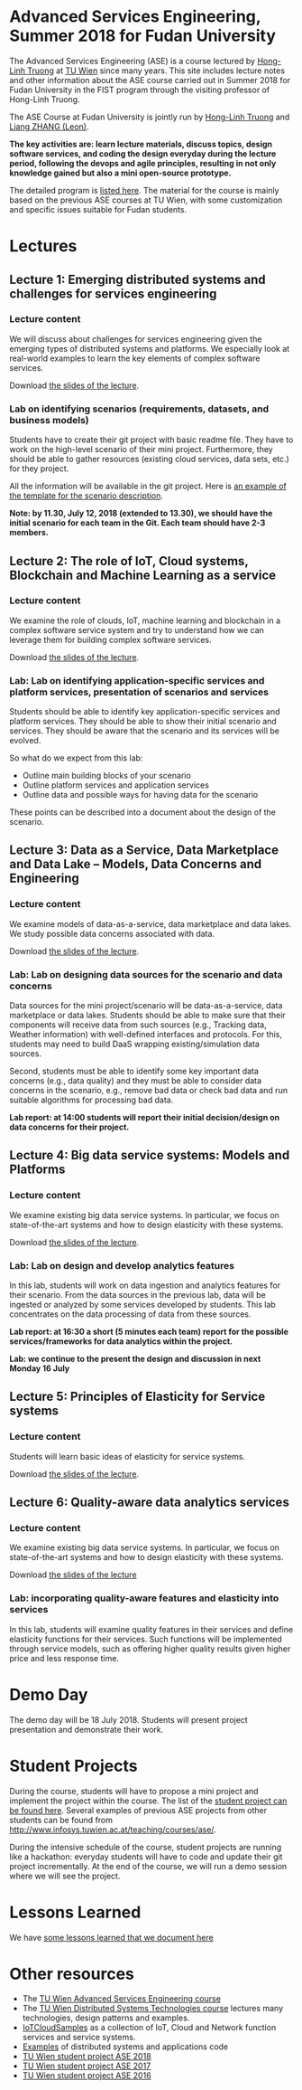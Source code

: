 # Advanced Services Engineering, Summer 2018 for Fudan University

The Advanced Services Engineering (ASE) is a course lectured by [Hong-Linh Truong](http://www.infosys.tuwien.ac.at/staff/truong) at [TU Wien](http://www.infosys.tuwien.ac.at/teaching/courses/ase/) since many years. This site includes lecture notes and other information about the ASE course carried out in Summer 2018 for Fudan University in the FIST program through the visiting professor of Hong-Linh Truong.

The ASE Course at Fudan University is jointly run by [Hong-Linh Truong](http://www.infosys.tuwien.ac.at/staff/truong) and [Liang ZHANG (Leon)](http://www.cs.fudan.edu.vn/en/?page_id=2303).

**The key activities are: learn lecture materials, discuss topics, design software services, and coding the design everyday during the lecture period, following the devops and agile principles, resulting in not only knowledge gained but also a mini open-source prototype.**


The detailed program is [listed here](ase-fist2018-overview.pdf). The material for the course is mainly based on the previous ASE courses at TU Wien, with some customization and specific issues suitable for Fudan students.

# Lectures

## Lecture 1: Emerging distributed systems and challenges for services engineering


### Lecture content

We will discuss about challenges for services engineering given the emerging types of distributed systems and platforms. We especially look at real-world examples to learn the key elements of complex software services.

Download [the slides of the lecture](truong-ase-fudan-2018-lecture1-dss-challenges.pdf).

### Lab on identifying scenarios (requirements, datasets, and business models)

Students have to create their git project with basic readme file. They have to work on the high-level scenario of their mini project. Furthermore, they should be able to gather resources (existing cloud services, data sets, etc.) for they project.

All the information will be available in the git project. Here is [an example of the template for the scenario description](ase-scenario-template.pdf).

**Note: by 11.30, July 12, 2018 (extended to 13.30), we should have the initial scenario for each team in the Git. Each team should have  2-3 members.**

## Lecture 2: The role of IoT, Cloud systems, Blockchain and Machine Learning as a service
### Lecture content

We examine the role of clouds, IoT, machine learning and blockchain in a complex software service system and try to understand how we can leverage them for building complex software services.

Download [the slides of the lecture](truong-ase-fudan-2018-lecture2-IoTCloudMLBlockchainSystems.pdf).

### Lab: Lab on identifying application-specific services and platform services, presentation of scenarios and services

Students should be able to identify key application-specific services and platform services. They should be able to show their initial scenario and services. They should be aware that the scenario and its services will be evolved.

So what do we expect from this lab:

* Outline main building blocks of your scenario
* Outline platform services and application services
* Outline data and possible ways for having data for the scenario

These points can be described into a document about the design of the  scenario.

## Lecture 3: Data as a Service, Data Marketplace and Data Lake – Models, Data Concerns and Engineering

### Lecture content

We examine models of data-as-a-service, data marketplace and data lakes. We study possible data concerns associated with data.

Download [the slides of the lecture](truong-ase-fudan-2018-lecture3-daas_datalake_datamarket_dataconcerns.pdf).

### Lab: Lab on designing data sources for the scenario and data concerns

Data sources for the mini project/scenario will be data-as-a-service, data marketplace or data lakes. Students should be able to make sure that their components will receive data from such sources (e.g., Tracking data, Weather information) with well-defined interfaces and protocols. For this, students may need to build DaaS wrapping existing/simulation data sources.

Second, students must be able to identify some key important data concerns (e.g., data quality) and they must be able to consider data concerns in the scenario, e.g., remove bad data or check bad data and run suitable algorithms for processing bad data.

**Lab report: at 14:00 students will report their initial decision/design on data concerns for their project.**

## Lecture 4: Big data service systems: Models and Platforms

### Lecture content

We examine existing big data service systems. In particular, we focus on state-of-the-art systems and how to design elasticity with these systems.

Download [the slides of the lecture](truong-ase-fudan-2018-lecture4-bigdatasystems.pdf).

### Lab: Lab on design and develop analytics features

In this lab, students will work on data ingestion and analytics features for their scenario. From the data sources in the previous lab, data will be ingested or analyzed by some services developed by students. This lab concentrates on the data processing of data from these sources.

**Lab report: at 16:30 a short (5 minutes each team) report for the possible services/frameworks for data analytics within the project.**

**Lab: we continue to the present the design and discussion in next Monday 16 July**

## Lecture 5: Principles of Elasticity for Service systems

### Lecture content

Students will learn basic ideas of elasticity for service systems.

Download [the slides of the lecture](truong-ase-fudan-2018-lecture5-elasticity.pdf).


## Lecture 6: Quality-aware data analytics services

### Lecture content

We examine existing big data service systems. In particular, we focus on state-of-the-art systems and how to design elasticity with these systems.

Download [the slides of the lecture](truong-ase-fudan-2018-lecture6-qorda.pdf)

### Lab: incorporating quality-aware features and elasticity into services

In this lab, students will examine quality features in their services and define elasticity functions for their services. Such functions will be implemented through service models, such as offering higher quality results given higher price and less response time.

# Demo Day

The demo day will be 18 July 2018. Students will present project presentation and demonstrate their work.

# Student Projects

During the course, students will have to propose a mini project and implement the project within the course. The list of the [student project can be found here](https://github.com/AdvancedServicesEngineeringFudan2018). Several examples of previous ASE projects from other students can be found from http://www.infosys.tuwien.ac.at/teaching/courses/ase/.

During the intensive schedule of the course, student projects are running like a hackathon: everyday students will have to code and update their git project incrementally. At the end of the course, we will run a demo session where we will see the project.

# Lessons Learned

We have [some lessons learned that we document here](Lessonslearned.md)
# Other resources

* The [TU Wien Advanced Services Engineering course](http://www.infosys.tuwien.ac.at/teaching/courses/ase/)
* The [TU Wien Distributed Systems Technologies course](http://www.infosys.tuwien.ac.at/staff/truong/dst/) lectures many technologies, design patterns and examples.
* [IoTCloudSamples](https://github.com/rdsea/IoTCloudSamples) as a collection of IoT, Cloud and Network function services and service systems.
* [Examples](https://github.com/linhsolar/distributedsystemsexamples) of distributed systems and applications code
* [TU Wien student project ASE 2018](https://github.com/AdvancedServicesEngineeringTUWien2018)
* [TU Wien student project ASE 2017](https://github.com/AdvancedServicesEngineeringTUWien2017)
* [TU Wien student project ASE 2016](https://github.com/AdvancedServicesEngineeringTUWien2016)
